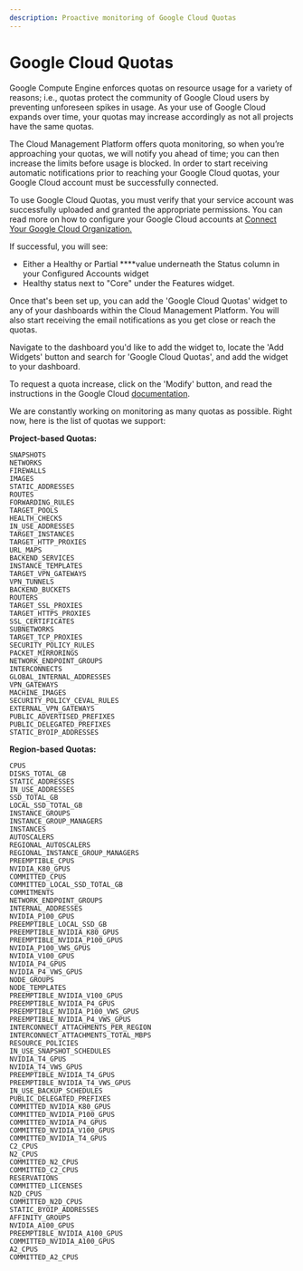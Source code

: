 ```yaml
---
description: Proactive monitoring of Google Cloud Quotas
---
```


# Google Cloud Quotas

Google Compute Engine enforces quotas on resource usage for a variety of reasons; i.e., quotas protect the community of Google Cloud users by preventing unforeseen spikes in usage. As your use of Google Cloud expands over time, your quotas may increase accordingly as not all projects have the same quotas. 

The Cloud Management Platform offers quota monitoring, so when you’re approaching your quotas, we will notify you ahead of time; you can then increase the limits before usage is blocked. In order to start receiving automatic notifications prior to reaching your Google Cloud quotas, your Google Cloud account must be successfully connected.  

To use Google Cloud Quotas, you must verify that your service account was successfully uploaded and granted the appropriate permissions. You can read more on how to configure your Google Cloud accounts at [Connect Your Google Cloud Organization.](connect-google-cloud-service-account.md)

If successful, you will see:

* Either a Healthy or Partial ****value underneath the Status column in your Configured Accounts widget
* Healthy status next to "Core" under the Features widget.

Once that's been set up, you can add the 'Google Cloud Quotas' widget to any of your dashboards within the Cloud Management Platform. You will also start receiving the email notifications as you get close or reach the quotas. 

Navigate to the dashboard you'd like to add the widget to, locate the 'Add Widgets' button and search for 'Google Cloud Quotas', and add the widget to your dashboard. 

To request a quota increase, click on the 'Modify' button, and read the instructions in the Google Cloud [documentation](https://cloud.google.com/compute/quotas).

We are constantly working on monitoring as many quotas as possible. Right now, here is the list of quotas we support:

**Project-based Quotas:**

```text
SNAPSHOTS
NETWORKS
FIREWALLS
IMAGES
STATIC_ADDRESSES
ROUTES
FORWARDING_RULES
TARGET_POOLS
HEALTH_CHECKS
IN_USE_ADDRESSES
TARGET_INSTANCES
TARGET_HTTP_PROXIES
URL_MAPS
BACKEND_SERVICES
INSTANCE_TEMPLATES
TARGET_VPN_GATEWAYS
VPN_TUNNELS
BACKEND_BUCKETS
ROUTERS
TARGET_SSL_PROXIES
TARGET_HTTPS_PROXIES
SSL_CERTIFICATES
SUBNETWORKS
TARGET_TCP_PROXIES
SECURITY_POLICY_RULES
PACKET_MIRRORINGS
NETWORK_ENDPOINT_GROUPS
INTERCONNECTS
GLOBAL_INTERNAL_ADDRESSES
VPN_GATEWAYS
MACHINE_IMAGES
SECURITY_POLICY_CEVAL_RULES
EXTERNAL_VPN_GATEWAYS
PUBLIC_ADVERTISED_PREFIXES
PUBLIC_DELEGATED_PREFIXES
STATIC_BYOIP_ADDRESSES
```

**Region-based Quotas:**

```text
CPUS
DISKS_TOTAL_GB
STATIC_ADDRESSES
IN_USE_ADDRESSES
SSD_TOTAL_GB
LOCAL_SSD_TOTAL_GB
INSTANCE_GROUPS
INSTANCE_GROUP_MANAGERS
INSTANCES
AUTOSCALERS
REGIONAL_AUTOSCALERS
REGIONAL_INSTANCE_GROUP_MANAGERS
PREEMPTIBLE_CPUS
NVIDIA_K80_GPUS
COMMITTED_CPUS
COMMITTED_LOCAL_SSD_TOTAL_GB
COMMITMENTS
NETWORK_ENDPOINT_GROUPS
INTERNAL_ADDRESSES
NVIDIA_P100_GPUS
PREEMPTIBLE_LOCAL_SSD_GB
PREEMPTIBLE_NVIDIA_K80_GPUS
PREEMPTIBLE_NVIDIA_P100_GPUS
NVIDIA_P100_VWS_GPUS
NVIDIA_V100_GPUS
NVIDIA_P4_GPUS
NVIDIA_P4_VWS_GPUS
NODE_GROUPS
NODE_TEMPLATES
PREEMPTIBLE_NVIDIA_V100_GPUS
PREEMPTIBLE_NVIDIA_P4_GPUS
PREEMPTIBLE_NVIDIA_P100_VWS_GPUS
PREEMPTIBLE_NVIDIA_P4_VWS_GPUS
INTERCONNECT_ATTACHMENTS_PER_REGION
INTERCONNECT_ATTACHMENTS_TOTAL_MBPS
RESOURCE_POLICIES
IN_USE_SNAPSHOT_SCHEDULES
NVIDIA_T4_GPUS
NVIDIA_T4_VWS_GPUS
PREEMPTIBLE_NVIDIA_T4_GPUS
PREEMPTIBLE_NVIDIA_T4_VWS_GPUS
IN_USE_BACKUP_SCHEDULES
PUBLIC_DELEGATED_PREFIXES
COMMITTED_NVIDIA_K80_GPUS
COMMITTED_NVIDIA_P100_GPUS
COMMITTED_NVIDIA_P4_GPUS
COMMITTED_NVIDIA_V100_GPUS
COMMITTED_NVIDIA_T4_GPUS
C2_CPUS
N2_CPUS
COMMITTED_N2_CPUS
COMMITTED_C2_CPUS
RESERVATIONS
COMMITTED_LICENSES
N2D_CPUS
COMMITTED_N2D_CPUS
STATIC_BYOIP_ADDRESSES
AFFINITY_GROUPS
NVIDIA_A100_GPUS
PREEMPTIBLE_NVIDIA_A100_GPUS
COMMITTED_NVIDIA_A100_GPUS
A2_CPUS
COMMITTED_A2_CPUS
```


